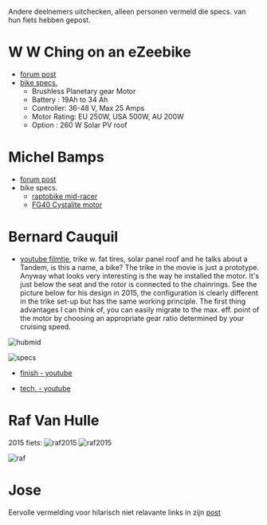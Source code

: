 
Andere deelnemers uitchecken, alleen personen vermeld die specs. van hun fiets hebben gepost.

W W Ching on an eZeebike
========================

- [forum post](http://thesuntrip.forumactif.org/t416-w-w-ching-on-an-ezeebike)
- [bike specs.](http://ezeebike.com/gallery/longabike-2/)
    - Brushless Planetary gear Motor
    - Battery : 19Ah to 34 Ah
    - Controller: 36-48 V, Max 25 Amps
    - Motor Rating: EU 250W, USA 500W, AU 200W
    - Option : 260 W Solar PV roof

Michel Bamps
=============

- [forum post](http://thesuntrip.forumactif.org/t417-traction-animale-propulsion-solaire)
- bike specs.
    - [raptobike mid-racer](http://webshop.raptobike.nl/bikes/mid-racer.html)
    - [FG40 Cystalite motor](http://www.crystalyte.com/The%20G%20motor%20series.htm)

Bernard Cauquil
===============

- [youtube filmtje](https://www.youtube.com/watch?v=NAL1kyalmh8), trike w. fat tires, solar panel roof and he talks about a Tandem, is this a name, a bike? The trike in the movie is just a prototype. Anyway what looks very interesting is the way he installed the motor. It's just below the seat and the rotor is connected to the chainrings. See the picture below for his design in 2015, the configuration is clearly different in the trike set-up but has the same working principle. The first thing advantages I can think of, you can easily migrate to the max. eff. point of the motor by choosing an appropriate gear ratio determined by your cruising speed.

![hubmid](https://raw.githubusercontent.com/augustecolle/Suntrip/master/Competition/images/hubasmid.png)

![specs](https://raw.githubusercontent.com/augustecolle/Suntrip/master/Competition/images/bernard_cauquil-2015-specs.png)


- [finish - youtube](https://www.youtube.com/watch?v=S6kONVGS2qk)

- [tech. - youtube](https://www.youtube.com/watch?v=WUoEbcKhzgo)

Raf Van Hulle
=============

2015 fiets:
![raf2015](https://raw.githubusercontent.com/augustecolle/Suntrip/master/Competition/images/rafvanhulle_2015.png)
![raf2015](https://raw.githubusercontent.com/augustecolle/Suntrip/master/Competition/images/rafvanhulle_2015-2.png)

![raf](https://raw.githubusercontent.com/augustecolle/Suntrip/master/Competition/images/rafvanhulle.jpg)


Jose
=====

Eervolle vermelding voor hilarisch niet relavante links in zijn [post](http://thesuntrip.forumactif.org/t421-hello-to-everyone-from-huelva-spain)
